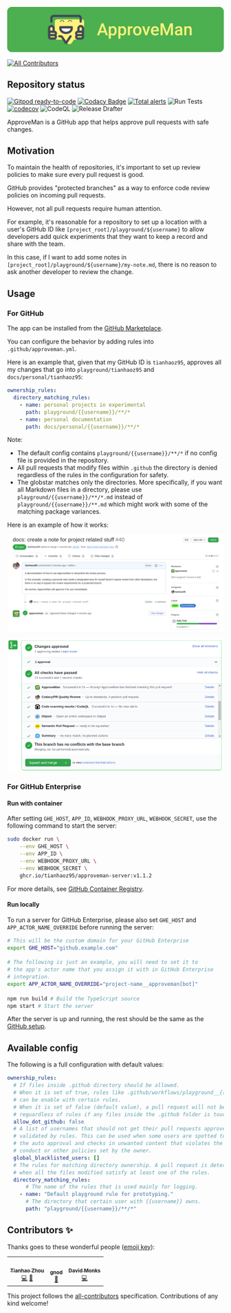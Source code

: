 ![logo](https://raw.githubusercontent.com/tianhaoz95/approveman/master/docs/asset/logo/title_rounded.png)

<!-- ALL-CONTRIBUTORS-BADGE:START - Do not remove or modify this section -->
[![All Contributors](https://img.shields.io/badge/all_contributors-3-orange.svg?style=flat-square)](#contributors-)
<!-- ALL-CONTRIBUTORS-BADGE:END -->

## Repository status

[![Gitpod ready-to-code](https://img.shields.io/badge/Gitpod-ready--to--code-blue?logo=gitpod)](https://gitpod.io/#https://github.com/tianhaoz95/approveman)
[![Codacy Badge](https://app.codacy.com/project/badge/Grade/28428cd8486b4ac998d7a2a83fe0c3ff)](https://www.codacy.com/manual/tianhaoz/approveman?utm_source=github.com&utm_medium=referral&utm_content=tianhaoz95/approveman&utm_campaign=Badge_Grade)
[![Total alerts](https://img.shields.io/lgtm/alerts/g/tianhaoz95/approveman.svg?logo=lgtm&logoWidth=18)](https://lgtm.com/projects/g/tianhaoz95/approveman/alerts/)
![Run Tests](https://github.com/tianhaoz95/approveman/workflows/Run%20Tests/badge.svg?branch=master)
[![codecov](https://codecov.io/gh/tianhaoz95/approveman/branch/master/graph/badge.svg)](https://codecov.io/gh/tianhaoz95/approveman)
![CodeQL](https://github.com/tianhaoz95/approveman/workflows/CodeQL/badge.svg?branch=master)
![Release Drafter](https://github.com/tianhaoz95/approveman/workflows/Release%20Drafter/badge.svg?branch=master)

ApproveMan is a GitHub app that helps approve pull requests with safe changes.

## Motivation

To maintain the health of repositories, it's important to set up review policies to make sure every pull request is good.

GitHub provides "protected branches" as a way to enforce code review policies on incoming pull requests.

However, not all pull requests require human attention.

For example, it's reasonable for a repository to set up a location with a user's GitHub ID like `[project_root]/playground/${username}` to allow developers add quick experiments that they want to keep a record and share with the team.

In this case, if I want to add some notes in `[project_root]/playground/${username}/my-note.md`, there is no reason to ask another developer to review the change.

## Usage

### For GitHub

The app can be installed from the [GitHub Marketplace](https://github.com/marketplace/approveman).

You can configure the behavior by adding rules into `.github/approveman.yml`.

Here is an example that, given that my GitHub ID is `tianhaoz95`, approves all my changes that go into `playground/tianhaoz95` and `docs/personal/tianhaoz95`:

```yml
ownership_rules:
  directory_matching_rules:
    - name: personal projects in experimental
      path: playground/{{username}}/**/*
    - name: personal documentation
      path: docs/personal/{{username}}/**/*
```

Note:

-   The default config contains `playground/{{username}}/**/*` if no config file is provided in the repository.
-   All pull requests that modify files within `.github` the directory is denied regardless of the rules in the configuration for safety.
-   The globstar matches only the directories. More specifically, if you want all Markdown files in a directory, please use `playground/{{username}}/**/*.md` instead of `playground/{{username}}/**.md` which might work with some of the matching package variances.

Here is an example of how it works:

![approval demo](https://raw.githubusercontent.com/tianhaoz95/approveman/master/docs/asset/screenshots/approval.png)

![check status demo](https://raw.githubusercontent.com/tianhaoz95/approveman/master/docs/asset/screenshots/check_status.png)

### For GitHub Enterprise

#### Run with container

After setting `GHE_HOST`, `APP_ID`, `WEBHOOK_PROXY_URL`, `WEBHOOK_SECRET`, use the following command to start the server:

```bash
sudo docker run \
    --env GHE_HOST \
    --env APP_ID \
    --env WEBHOOK_PROXY_URL \
    --env WEBHOOK_SECRET \
    ghcr.io/tianhaoz95/approveman-server:v1.1.2 
```

For more details, see [GitHub Container Registry](https://github.com/users/tianhaoz95/packages/container/package/approveman-server).

#### Run locally

To run a server for GitHub Enterprise, please also set `GHE_HOST` and `APP_ACTOR_NAME_OVERRIDE` before running the server:

```bash
# This will be the custom domain for your GitHub Enterprise
export GHE_HOST="github.example.com"

# The following is just an example, you will need to set it to
# the app's actor name that you assign it with in GitHub Enterprise
# integration.
export APP_ACTOR_NAME_OVERRIDE="project-name__approveman[bot]"

npm run build # Build the TypeScript source
npm start # Start the server
```

After the server is up and running, the rest should be the same as the [GitHub setup](#for-github).

## Available config

The following is a full configuration with default values:

```yml
ownership_rules:
  # If files inside .github directory should be allowed.
  # When it is set of true, rules like .github/workflows/playground__{{username}}-*.yml
  # can be enable with certain rules.
  # When it is set of false (default value), a pull request will not be approved
  # reguardless of rules if any files inside the .github folder is touched.
  allow_dot_github: false
  # A list of usernames that should not get their pull requests approved even
  # validated by rules. This can be used when some users are spotted to abuse
  # the auto approval and checks in unwanted content that violates the code of
  # conduct or other policies set by the owner.
  global_blacklisted_users: []
  # The rules for matching directory ownership. A pull request is determined to be safe
  # when all the files modified satisfy at least one of the rules.
  directory_matching_rules:
      # The name of the rules that is used mainly for logging.
    - name: "Default playground rule for prototyping."
      # The directory that certain user with {{username}} owns.
      path: "playground/{{username}}/**/*"
```

## Contributors ✨

Thanks goes to these wonderful people ([emoji key](https://allcontributors.org/docs/en/emoji-key)):

<!-- ALL-CONTRIBUTORS-LIST:START - Do not remove or modify this section -->
<!-- prettier-ignore-start -->
<!-- markdownlint-disable -->
<table>
  <tr>
    <td align="center"><a href="https://tianhaoz.com"><img src="https://avatars3.githubusercontent.com/u/16887772?v=4?s=100" width="100px;" alt=""/><br /><sub><b>Tianhao Zhou</b></sub></a><br /><a href="https://github.com/tianhaoz95/approveman/commits?author=tianhaoz95" title="Code">💻</a> <a href="https://github.com/tianhaoz95/approveman/commits?author=tianhaoz95" title="Documentation">📖</a></td>
    <td align="center"><a href="https://github.com/epDHowwD"><img src="https://avatars1.githubusercontent.com/u/37585964?v=4?s=100" width="100px;" alt=""/><br /><sub><b>gnod</b></sub></a><br /><a href="https://github.com/tianhaoz95/approveman/issues?q=author%3AepDHowwD" title="Bug reports">🐛</a></td>
    <td align="center"><a href="https://github.com/scalen"><img src="https://avatars.githubusercontent.com/u/3024226?v=4?s=100" width="100px;" alt=""/><br /><sub><b>David Monks</b></sub></a><br /><a href="https://github.com/tianhaoz95/approveman/commits?author=scalen" title="Code">💻</a></td>
  </tr>
</table>

<!-- markdownlint-restore -->
<!-- prettier-ignore-end -->

<!-- ALL-CONTRIBUTORS-LIST:END -->

This project follows the [all-contributors](https://github.com/all-contributors/all-contributors) specification. Contributions of any kind welcome!
